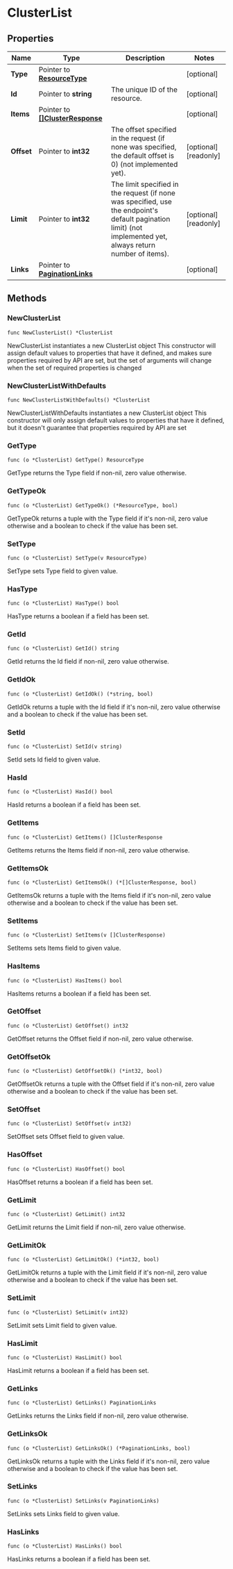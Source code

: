 # ClusterList

## Properties

|Name | Type | Description | Notes|
|------------ | ------------- | ------------- | -------------|
|**Type** | Pointer to [**ResourceType**](ResourceType.md) |  | [optional] |
|**Id** | Pointer to **string** | The unique ID of the resource. | [optional] |
|**Items** | Pointer to [**[]ClusterResponse**](ClusterResponse.md) |  | [optional] |
|**Offset** | Pointer to **int32** | The offset specified in the request (if none was specified, the default offset is 0) (not implemented yet).  | [optional] [readonly] |
|**Limit** | Pointer to **int32** | The limit specified in the request (if none was specified, use the endpoint&#39;s default pagination limit) (not implemented yet, always return number of items).  | [optional] [readonly] |
|**Links** | Pointer to [**PaginationLinks**](PaginationLinks.md) |  | [optional] |

## Methods

### NewClusterList

`func NewClusterList() *ClusterList`

NewClusterList instantiates a new ClusterList object
This constructor will assign default values to properties that have it defined,
and makes sure properties required by API are set, but the set of arguments
will change when the set of required properties is changed

### NewClusterListWithDefaults

`func NewClusterListWithDefaults() *ClusterList`

NewClusterListWithDefaults instantiates a new ClusterList object
This constructor will only assign default values to properties that have it defined,
but it doesn't guarantee that properties required by API are set

### GetType

`func (o *ClusterList) GetType() ResourceType`

GetType returns the Type field if non-nil, zero value otherwise.

### GetTypeOk

`func (o *ClusterList) GetTypeOk() (*ResourceType, bool)`

GetTypeOk returns a tuple with the Type field if it's non-nil, zero value otherwise
and a boolean to check if the value has been set.

### SetType

`func (o *ClusterList) SetType(v ResourceType)`

SetType sets Type field to given value.

### HasType

`func (o *ClusterList) HasType() bool`

HasType returns a boolean if a field has been set.

### GetId

`func (o *ClusterList) GetId() string`

GetId returns the Id field if non-nil, zero value otherwise.

### GetIdOk

`func (o *ClusterList) GetIdOk() (*string, bool)`

GetIdOk returns a tuple with the Id field if it's non-nil, zero value otherwise
and a boolean to check if the value has been set.

### SetId

`func (o *ClusterList) SetId(v string)`

SetId sets Id field to given value.

### HasId

`func (o *ClusterList) HasId() bool`

HasId returns a boolean if a field has been set.

### GetItems

`func (o *ClusterList) GetItems() []ClusterResponse`

GetItems returns the Items field if non-nil, zero value otherwise.

### GetItemsOk

`func (o *ClusterList) GetItemsOk() (*[]ClusterResponse, bool)`

GetItemsOk returns a tuple with the Items field if it's non-nil, zero value otherwise
and a boolean to check if the value has been set.

### SetItems

`func (o *ClusterList) SetItems(v []ClusterResponse)`

SetItems sets Items field to given value.

### HasItems

`func (o *ClusterList) HasItems() bool`

HasItems returns a boolean if a field has been set.

### GetOffset

`func (o *ClusterList) GetOffset() int32`

GetOffset returns the Offset field if non-nil, zero value otherwise.

### GetOffsetOk

`func (o *ClusterList) GetOffsetOk() (*int32, bool)`

GetOffsetOk returns a tuple with the Offset field if it's non-nil, zero value otherwise
and a boolean to check if the value has been set.

### SetOffset

`func (o *ClusterList) SetOffset(v int32)`

SetOffset sets Offset field to given value.

### HasOffset

`func (o *ClusterList) HasOffset() bool`

HasOffset returns a boolean if a field has been set.

### GetLimit

`func (o *ClusterList) GetLimit() int32`

GetLimit returns the Limit field if non-nil, zero value otherwise.

### GetLimitOk

`func (o *ClusterList) GetLimitOk() (*int32, bool)`

GetLimitOk returns a tuple with the Limit field if it's non-nil, zero value otherwise
and a boolean to check if the value has been set.

### SetLimit

`func (o *ClusterList) SetLimit(v int32)`

SetLimit sets Limit field to given value.

### HasLimit

`func (o *ClusterList) HasLimit() bool`

HasLimit returns a boolean if a field has been set.

### GetLinks

`func (o *ClusterList) GetLinks() PaginationLinks`

GetLinks returns the Links field if non-nil, zero value otherwise.

### GetLinksOk

`func (o *ClusterList) GetLinksOk() (*PaginationLinks, bool)`

GetLinksOk returns a tuple with the Links field if it's non-nil, zero value otherwise
and a boolean to check if the value has been set.

### SetLinks

`func (o *ClusterList) SetLinks(v PaginationLinks)`

SetLinks sets Links field to given value.

### HasLinks

`func (o *ClusterList) HasLinks() bool`

HasLinks returns a boolean if a field has been set.



